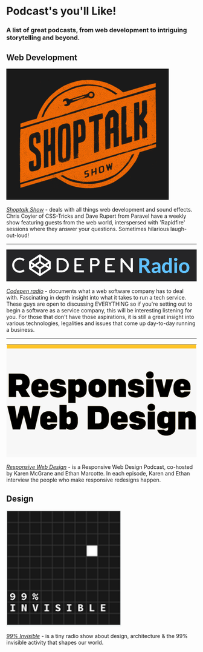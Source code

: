 # Podcast's you'll Like!

### A list of great podcasts, from web development to intriguing storytelling and beyond.


## Web Development

[<img src="https://github.com/admench/podcasts-you-ll-like/blob/master/images/Shoptalk.png" alt="Shoptalk Show">](http://shoptalkshow.com/)

*[Shoptalk Show](http://shoptalkshow.com/)* - deals with all things web development and sound effects. Chris Coyier of CSS-Tricks and Dave Rupert from Paravel have a weekly show featuring guests from the web world, interspersed with 'Rapidfire' sessions where they answer your questions. Sometimes hilarious laugh-out-loud!

<hr>

[<img src="https://github.com/admench/podcasts-you-ll-like/blob/master/images/Codepen.png" alt="Codepen Radio">](http://blog.codepen.io/radio/)

*[Codepen radio](http://blog.codepen.io/radio/)* - documents what a web software company has to deal with. Fascinating in depth insight into what it takes to run a tech service. These guys are open to discussing EVERYTHING so if you're setting out to begin a software as a service company, this will be interesting listening for you. For those that don't have those aspirations, it is still a great insight into various technologies, legalities and issues that come up day-to-day running a business.

<hr>

[<img src="https://github.com/admench/podcasts-you-ll-like/blob/master/images/Responsivewebdesign.png" alt="Responsive Web Design">](http://responsivewebdesign.com/podcast/)

*[Responsive Web Design](http://responsivewebdesign.com/podcast/)* -  is a Responsive Web Design Podcast, co-hosted by Karen McGrane and Ethan Marcotte. In each episode, Karen and Ethan interview the people who make responsive redesigns happen.

## Design

[<img src="https://github.com/admench/podcasts-you-ll-like/blob/master/images/99percentinvisible.png" alt="Responsive Web Design">](http://99percentinvisible.org/)

*[99% Invisible](http://99percentinvisible.org/)* -  is a tiny radio show about design, architecture & the 99% invisible activity that shapes our world.